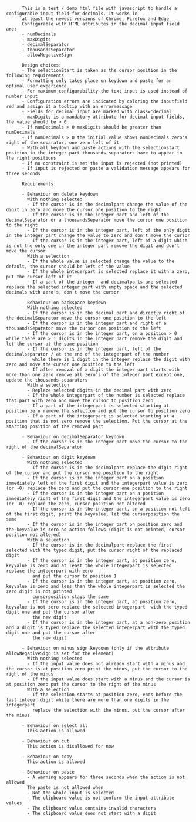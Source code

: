           This is a test / demo html file with javascript to handle a configurable input field for decimals. It works in
          at least the newest versions of Chrome, Firefox and Edge
          Configurable with HTML attributes in the decimal input field are:
          - numDecimals
          - maxDigits
          - decimalSeparator
          - thousandsSeparator
          - allowNegativeSign 
	  
          Design choices:
          - The selectionStart is taken as the cursor position in the following requirements
          - Formatting only takes place on keydown and paste for an optimal user experience
          - For maximum configurability the text input is used instead of number input
          - Configuration errors are indicated by coloring the inputfield red and assign it a tooltip with an errormessage
          - Fields for decimal input are marked with class='decimal'
          - maxDigits is a mandatory attribute for decimal input fields, the value should be > 0
          - If numDecimals > 0 maxDigits should be greater than numDecimals
          - If numDecimals > 0 the initial value shows numDecimals zero's right of the separator, one zero left of it
          - With all keydown and paste actions with the selectionstart position in the integer part thousands separators have to appear in the right positions
          - If no constraint is met the input is rejected (not printed)
          - If input is rejected on paste a validation message appears for three seconds
		  
          Requirements:

          - Behaviour on delete keydown
            With nothing selected
            - If the cursor is in the decimalpart change the value of the digit in zero and move the cursor one position to the right
            - If the cursor is in the integer part and left of the decimalSeparator or a thousandsSeparator move the cursor one position to the right
            - If the cursor is in the integer part, left of the only digit in the integer part change the value to zero and don't move the cursor
            - If the cursor is in the integer part, left of a digit which is not the only one in the integer part remove the digit and don't move the cursor
            With a selection
            - If the whole value is selected change the value to the default, the cursor should be left of the value
            - If the whole integerpart is selected replace it with a zero, put the cursor left of it
            - If a part of the integer- and decimalparts are selected replace the selected integer part with empty space and the selected decimals with zero's, don't move the cursor
	
          - Behaviour on backspace keydown
            With nothing selected  
            - If the cursor is in the decimal part and directly right of the decimalSeparator move the cursor one position to the left
            - If the cursor is in the integer part and right of a thousandsSeparator move the cursor one position to the left
            - If the cursor is in the integer part, on a position > 0 while there are > 1 digits in the integer part remove the digit and let the cursor at the same position
            - If the cursor is in the integer part, left of the decimalseparator / at the end of the integerpart of the number
              while there is 1 digit in the integer replace the digit with zero and move the cursor one position to the left
            - If after removal of a digit the integer part starts with more than one zero remove all zero's of the integer part except one, update the thousands-separators
            With a selection
            - Replace selected digits in the decimal part with zero
            - If the whole integerpart of the number is selected replace that part with zero and move the cursor to position zero
            - If a part of the integerpart is selected starting at position zero remove the selection and put the cursor to position zero
            - If a part of the integerpart is selected starting at a position that is not zero remove the selection. Put the cursor at the starting position of the removed part
		
          - Behaviour on decimalSeparator keydown
            - If the cursor is in the integer part move the cursor to the right of the decimalSeparator
		
          - Behaviour on digit keydown
            With nothing selected 
            - If the cursor is in the decimalpart replace the digit right of the cursor and put the cursor one position to the right
            - If the cursor is in the integer part on a position immediately left of the first digit and the integerpart value is zero (or -0) replace the zero and put the cursor one position to the right
            - If the cursor is in the integer part on a position immediately right of the first digit and the integerpart value is zero (or -0) replace the zero, cursor position not altered
            - If the cursor is in the integer part, on a position not left of the first digit, print the keyvalue, let the cursorposition the same
            - If the cursor is in the integer part on position zero and the keyvalue is zero no action follows (digit is not printed, cursor position not altered)
            With a selection
            - If the cursor is in the decimalpart replace the first selected with the typed digit, put the cursor right of the replaced digit
            - If the cursor is in the integer part, at position zero, keyvalue is zero and at least the whole integerpart is selected replace the integerpart with zero
              and put the cursor to position 1
            - If the cursor is in the integer part, at position zero, keyvalue is zero and less than the whole integerpart is selected the zero digit is not printed
              cursorposition stays the same		
            - If the cursor is in the integer part, at position zero, keyvalue is not zero replace the selected integerpart  with the typed digit one and put the cursor after
              the new digit
            - If the cursor is in the integer part, at a non-zero position and a digit is typed replace the selected integerpart with the typed digit one and put the cursor after
              the new digit

          - Behaviour on minus sign keydown (only if the attribute allowNegativeSign is set for the element)
            With nothing selected   
            - If the input value does not already start with a minus and the cursor is at position zero print the minus, put the cursor to the right of the minus
            - If the input value does start with a minus and the cursor is at position zero put the cursor to the right of the minus
            With a selection
            - If the selection starts at position zero, ends before the last integer digit while there are more than one digits in the integerpart 
              replace the selection with the minus, put the cursor after the minus
	 
          - Behaviour on select all
            This action is allowed	

          - Behaviour on cut 
            This action is disallowed for now 

          - Behaviour on copy
            This action is allowed 

          - Behaviour on paste 
            - A warning appears for three seconds when the action is not allowed  
            The paste is not allowed when
            - Not the whole input is selected
            - The clipboard value is not conform the input attribute values
            - The clipboard value contains invalid characters
            - The clipboard value does not start with a digit